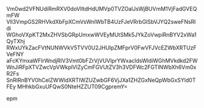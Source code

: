 Vm0wd2VFNUdiRmRXV0doVlltdHdUMVp0TVZOalJsWjBUVmM1VjFadGVEQmFW
Vll3VmpGS2RHVkdXbFpXCmVsWnlWbTB4UzFJeVRrbGlSbVJYQ2sweFNsRldi
WGhoVXpKT2MxZHVSbGRpUmxwWVEyMUtSMk5JYkZoVwpiRnBYV2xWa1QyTXhj
RWxUYkZacFVtNUNWVkV5TVV0U2JHUlpZMFprV0FwVFJVcEZWbXRTUzFVeFNY
aFcKYmxaWFlrWndjRlV3Vmt0bFZrVjVUVlprYWxacldsWldiWGhMVkdkd2FW
WnJiRFpXTVZwcVpVWkplVlZyCmFGVUtZV3h3VDFWc2FGTlNWbXh6Vm0xR2Fs
SnRlRnBYV0hCelZWWldXRTlWZUZwbGF6VjJXa1ZHZGxNeQpWbGxSYld0TFEy
MHhkbGxuUFQwS0NteHZZUT09CgpremY=

epm